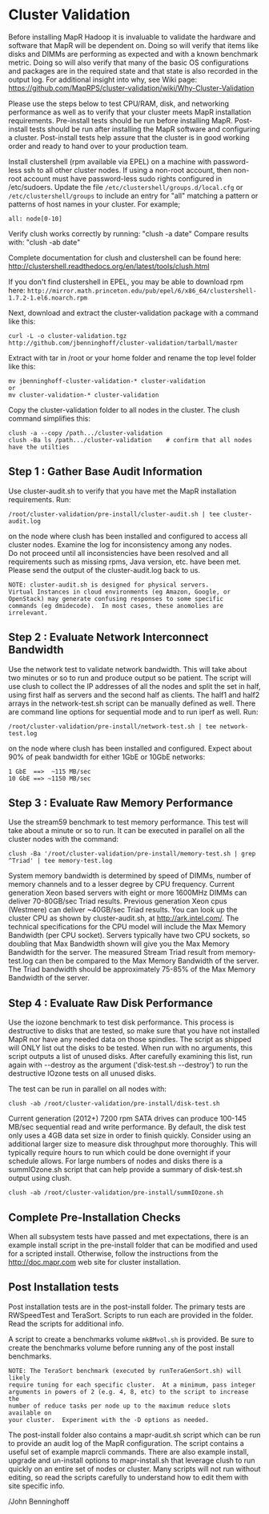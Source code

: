 Cluster Validation
==================

Before installing MapR Hadoop it is invaluable to validate the hardware and
software that MapR will be dependent on.  Doing so will verify that items like
disks and DIMMs are performing as expected and with a known benchmark metric.
Doing so will also verify that many of the basic OS configurations and
packages are in the required state and that state is also recorded in the
output log.  For additional insight into why, see Wiki page:
https://github.com/MapRPS/cluster-validation/wiki/Why-Cluster-Validation

Please use the steps below to test CPU/RAM, disk, and networking
performance as well as to verify that your cluster meets MapR
installation requirements. Pre-install tests should be run before
installing MapR.  Post-install tests should be run after installing
the MapR software and configuring a cluster.  Post-install tests 
help assure that the cluster is in good working order and ready 
to hand over to your production team.

Install clustershell (rpm available via EPEL) on a machine with
password-less ssh to all other cluster nodes.  If using a non-root
account, then non-root account must have password-less sudo rights
configured in /etc/sudoers.  Update the file
`/etc/clustershell/groups.d/local.cfg` or `/etc/clustershell/groups`
to include an entry for "all" matching a pattern or patterns of
host names in your cluster.
For example;

    all: node[0-10]
Verify clush works correctly by running:
    "clush -a date"
Compare results with:
    "clush -ab date"

Complete documentation for clush and clustershell can be found here:
http://clustershell.readthedocs.org/en/latest/tools/clush.html

If you don't find clustershell in EPEL, you may be able to download rpm here:
`http://mirror.math.princeton.edu/pub/epel/6/x86_64/clustershell-1.7.2-1.el6.noarch.rpm`

Next, download and extract the cluster-validation package with a command like this:

    curl -L -o cluster-validation.tgz http://github.com/jbenninghoff/cluster-validation/tarball/master
Extract with tar in /root or your home folder and rename the top level folder like this:  

    mv jbenninghoff-cluster-validation-* cluster-validation
    or
    mv cluster-validation-* cluster-validation

Copy the cluster-validation folder to all nodes in the cluster.  The
clush command simplifies this:

    clush -a --copy /path.../cluster-validation
    clush -Ba ls /path.../cluster-validation	# confirm that all nodes have the utilties

Step 1 : Gather Base Audit Information
--------------------------------------
Use cluster-audit.sh to verify that you have met the MapR installation
requirements.  Run:

    /root/cluster-validation/pre-install/cluster-audit.sh | tee cluster-audit.log
on the node where clush has been installed and configured to access
all cluster nodes.  Examine the log for inconsistency among any nodes.  
Do not proceed until all inconsistencies have been resolved and all 
requirements such as missing rpms, Java version, etc. have been met.
Please send the output of the cluster-audit.log back to us.

	NOTE: cluster-audit.sh is designed for physical servers.   
	Virtual Instances in cloud environments (eg Amazon, Google, or
	OpenStack) may generate confusing responses to some specific
	commands (eg dmidecode).  In most cases, these anomolies are
	irrelevant.

Step 2 : Evaluate Network Interconnect Bandwidth
------------------------------------------------
Use the network test to validate network bandwidth.  This will take
about two minutes or so to run and produce output so be patient.
The script will use clush to collect the IP addresses of all the
nodes and split the set in half, using first half as servers and
the second half as clients.  The half1 and half2 arrays in the
network-test.sh script can be manually defined as well.  There are
command line options for sequential mode and to run iperf as well.
Run:

    /root/cluster-validation/pre-install/network-test.sh | tee network-test.log
on the node where clush has been installed and configured.
Expect about 90% of peak bandwidth for either 1GbE or 10GbE
networks:

	1 GbE  ==>  ~115 MB/sec 
	10 GbE ==> ~1150 MB/sec

Step 3 : Evaluate Raw Memory Performance
----------------------------------------
Use the stream59 benchmark to test memory performance.  This test will take 
about a minute or so to run.  It can be executed in parallel on all
the cluster nodes with the command:

    clush -Ba '/root/cluster-validation/pre-install/memory-test.sh | grep ^Triad' | tee memory-test.log

System memory bandwidth is determined by speed of DIMMs, number of
memory channels and to a lesser degree by CPU frequency.  Current
generation Xeon based servers with eight or more 1600MHz DIMMs can
deliver 70-80GB/sec Triad results. Previous generation Xeon cpus
(Westmere) can deliver ~40GB/sec Triad results.  You can look up
the cluster CPU as shown by cluster-audit.sh, at http://ark.intel.com/.
The technical specifications for the CPU model will include the Max
Memory Bandwidth (per CPU socket).  Servers typically have two CPU
sockets, so doubling that Max Bandwidth shown will give you the Max
Memory Bandwidth for the server.  The measured Stream Triad result
from memory-test.log can then be compared to the Max Memory Bandwidth
of the server.  The Triad bandwidth  should be approximately 75-85%
of the Max Memory Bandwidth of the server.

Step 4 : Evaluate Raw Disk Performance
--------------------------------------
Use the iozone benchmark to test disk performance. This process 
is destructive to disks that are tested, so make sure that 
you have not installed MapR nor have any needed data on those 
spindles. The script as shipped will ONLY list out the disks to
be tested. When run with no arguments, this script outputs a 
list of unused disks.  After carefully examining this list, run 
again with --destroy as the argument ('disk-test.sh --destroy') 
to run the destructive IOzone tests on all unused disks.

The test can be run in parallel on all nodes with:

    clush -ab /root/cluster-validation/pre-install/disk-test.sh

Current generation (2012+) 7200 rpm SATA drives can produce 100-145
MB/sec sequential read and write performance.  By default, the disk
test only uses a 4GB data set size in order to finish quickly.
Consider using an additional larger size to measure disk throughput
more thoroughly.  This will typically require hours to run which
could be done overnight if your schedule allows.  For large numbers
of nodes and disks there is a summIOzone.sh script that can help
provide a summary of disk-test.sh output using clush.

    clush -ab /root/cluster-validation/pre-install/summIOzone.sh

Complete Pre-Installation Checks
--------------------------------
When all subsystem tests have passed and met expectations,
there is an example install script in the pre-install folder that
can be modified and used for a scripted install.  Otherwise, follow
the instructions from the http://doc.mapr.com web site for cluster installation.

Post Installation tests
--------------------------------
Post installation tests are in the post-install folder.  The primary 
tests are RWSpeedTest and TeraSort.  Scripts to run each are 
provided in the folder.  Read the scripts for additional info.  

A script to create a benchmarks volume `mkBMvol.sh` is provided.
Be sure to create the benchmarks volume before running any of the
post install benchmarks.

    NOTE: The TeraSort benchmark (executed by runTeraGenSort.sh) will likely
    require tuning for each specific cluster.  At a minimum, pass integer
    arguments in powers of 2 (e.g. 4, 8, etc) to the script to increase the
    number of reduce tasks per node up to the maximum reduce slots available on
    your cluster.  Experiment with the -D options as needed.

The post-install folder also contains a mapr-audit.sh script which
can be run to provide an audit log of the MapR configuration.  The
script contains a useful set of example maprcli commands. There are
also example install, upgrade and un-install options to mapr-install.sh
that leverage clush to run quickly on an entire set of nodes or
cluster.  Many scripts will not run without editing, so read the scripts
carefully to understand how to edit them with site specific info.

/John Benninghoff
